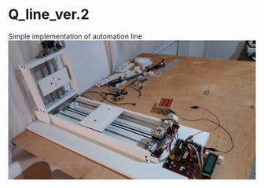 # Q_line_ver.2
 Simple implementation of automation line
![Q_line_ver.2](https://raw.githubusercontent.com/RomiranE-bike/Q_line_ver.2/main/image/20231201_132551.jpg)
